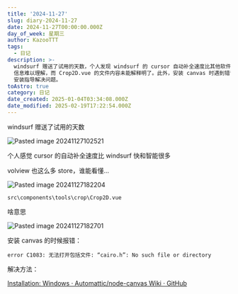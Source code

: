 ```yaml
---
title: '2024-11-27'
slug: diary-2024-11-27
date: 2024-11-27T00:00:00.000Z
day_of_week: 星期三
author: KazooTTT
tags:
  - 日记
description: >-
  windsurf 赠送了试用的天数，个人发现 windsurf 的 cursor 自动补全速度比其他软件快且更智能。然而，volview 中的 store
  信息难以理解，而 Crop2D.vue 的文件内容未能解释明了。此外，安装 canvas 时遇到错误，需要参考 node-canvas 的 Windows
  安装指导解决问题。
toAstro: true
category: 日记
date_created: 2025-01-04T03:34:08.000Z
date_modified: 2025-02-19T17:22:54.000Z
---
```


windsurf 赠送了试用的天数

![Pasted image 20241127102521](<https://pictures.kazoottt.top/2024/11/20241129-f78ed74651c9e92353b0b3f88033b873.png>)

个人感觉 cursor 的自动补全速度比 windsurf 快和智能很多

volview 也这么多 store，谁能看懂...

![Pasted image 20241127182204](<https://pictures.kazoottt.top/2024/11/20241129-aa7cb1a643a25a79e8726605fd2b1106.png>)

`src\components\tools\crop\Crop2D.vue`

啥意思

![Pasted image 20241127182701](<https://pictures.kazoottt.top/2024/11/20241129-5550cf97c227b40010dffa544417d125.png>)

安装 canvas 的时候报错：

```
error C1083: 无法打开包括文件: “cairo.h”: No such file or directory 
```

解决方法：

[Installation: Windows · Automattic/node-canvas Wiki · GitHub](<https://github.com/Automattic/node-canvas/wiki/Installation:-Windows>)
